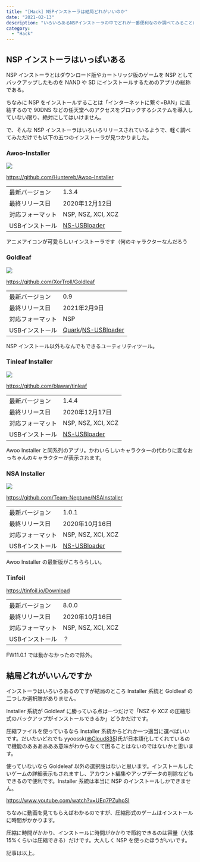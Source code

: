 ```yaml
---
title: "[Hack] NSPインストーラは結局どれがいいのか"
date: "2021-02-13"
description: "いろいろあるNSPインストーラの中でどれが一番便利なのか調べてみることにしました"
category:
  - "Hack"
---
```


## NSP インストーラはいっぱいある

NSP インストーラとはダウンロード版やカートリッジ版のゲームを NSP としてバックアップしたものを NAND や SD にインストールするためのアプリの総称である。

ちなみに NSP をインストールすることは「インターネットに繋ぐ=BAN」に直結するので 90DNS などの任天堂へのアクセスをブロックするシステムを導入していない限り、絶対にしてはいけません。

で、そんな NSP インストーラはいろいろリリースされているようで、軽く調べてみただけでも以下の五つのインストーラが見つかりました。

### Awoo-Installer

![](https://camo.githubusercontent.com/c8c48a9ddda5ae0d6ad380c9f897ef07cfc16489edacfe19f6621f404f1b9e88/68747470733a2f2f692e696d6775722e636f6d2f713551666630522e6a7067)

https://github.com/Huntereb/Awoo-Installer

<table><tbody><tr><td class="has-text-align-center" data-align="center">最新バージョン</td><td class="has-text-align-center" data-align="center">1.3.4</td></tr><tr><td class="has-text-align-center" data-align="center">最終リリース日</td><td class="has-text-align-center" data-align="center">2020年12月12日</td></tr><tr><td class="has-text-align-center" data-align="center">対応フォーマット</td><td class="has-text-align-center" data-align="center">NSP, NSZ, XCI, XCZ</td></tr><tr><td class="has-text-align-center" data-align="center">USBインストール</td><td class="has-text-align-center" data-align="center"><a href="https://github.com/developersu/ns-usbloader/releases/tag/v5.0">NS-USBloader</a></td></tr></tbody></table>

アニメアイコンが可愛らしいインストーラです（何のキャラクターなんだろう

### Goldleaf

![](https://github.com/XorTroll/Goldleaf/blob/master/Screenshots/Goldleaf.1.jpg?raw=true)

https://github.com/XorTroll/Goldleaf

<table><tbody><tr><td class="has-text-align-center" data-align="center">最新バージョン</td><td class="has-text-align-center" data-align="center">0.9</td></tr><tr><td class="has-text-align-center" data-align="center">最終リリース日</td><td class="has-text-align-center" data-align="center">2021年2月9日</td></tr><tr><td class="has-text-align-center" data-align="center">対応フォーマット</td><td class="has-text-align-center" data-align="center">NSP</td></tr><tr><td class="has-text-align-center" data-align="center">USBインストール</td><td class="has-text-align-center" data-align="center"><a href="https://github.com/XorTroll/Goldleaf/releases">Quark</a>/<a href="https://github.com/developersu/ns-usbloader/releases/tag/v5.0">NS-USBloader</a></td></tr></tbody></table>

NSP インストール以外もなんでもできるユーティリティツール。

### Tinleaf Installer

![](images/tinleaf.jpg)

https://github.com/blawar/tinleaf

<table><tbody><tr><td class="has-text-align-center" data-align="center">最新バージョン</td><td class="has-text-align-center" data-align="center">1.4.4</td></tr><tr><td class="has-text-align-center" data-align="center">最終リリース日</td><td class="has-text-align-center" data-align="center">2020年12月17日</td></tr><tr><td class="has-text-align-center" data-align="center">対応フォーマット</td><td class="has-text-align-center" data-align="center">NSP, NSZ, XCI, XCZ</td></tr><tr><td class="has-text-align-center" data-align="center">USBインストール</td><td class="has-text-align-center" data-align="center"><a href="https://github.com/developersu/ns-usbloader/releases/tag/v5.0">NS-USBloader</a></td></tr></tbody></table>

Awoo Installer と同系列のアプリ。かわいらしいキャラクターの代わりに変なおっちゃんのキャラクターが表示されます。

### NSA Installer

![](https://camo.githubusercontent.com/a1fd98d6b978db1b2725fccb1443c5e36b823fc70c6c76e2cbf6bb2cf1e78829/68747470733a2f2f692e696d6775722e636f6d2f584272637151702e6a7067)

https://github.com/Team-Neptune/NSAInstaller

<table><tbody><tr><td class="has-text-align-center" data-align="center">最新バージョン</td><td class="has-text-align-center" data-align="center">1.0.1</td></tr><tr><td class="has-text-align-center" data-align="center">最終リリース日</td><td class="has-text-align-center" data-align="center">2020年10月16日</td></tr><tr><td class="has-text-align-center" data-align="center">対応フォーマット</td><td class="has-text-align-center" data-align="center">NSP, NSZ, XCI, XCZ</td></tr><tr><td class="has-text-align-center" data-align="center">USBインストール</td><td class="has-text-align-center" data-align="center"><a href="https://github.com/developersu/ns-usbloader/releases/tag/v5.0">NS-USBloader</a></td></tr></tbody></table>

Awoo Installer の最新版がこちららしい。

### Tinfoil

https://tinfoil.io/Download

<table><tbody><tr><td class="has-text-align-center" data-align="center">最新バージョン</td><td class="has-text-align-center" data-align="center">8.0.0</td></tr><tr><td class="has-text-align-center" data-align="center">最終リリース日</td><td class="has-text-align-center" data-align="center">2020年10月16日</td></tr><tr><td class="has-text-align-center" data-align="center">対応フォーマット</td><td class="has-text-align-center" data-align="center">NSP, NSZ, XCI, XCZ</td></tr><tr><td class="has-text-align-center" data-align="center">USBインストール</td><td class="has-text-align-center" data-align="center">？</td></tr></tbody></table>

FW11.0.1 では動かなかったので除外。

## 結局どれがいいんですか

インストーラはいろいろあるのですが結局のところ Installer 系統と Goldleaf の二つしか選択肢がありません。

Installer 系統が Goldleaf に勝っている点は一つだけで「NSZ や XCZ の圧縮形式のバックアップがインストールできるか」どうかだけです。

圧縮ファイルを使っているなら Installer 系統からどれか一つ適当に選べばいいです。だいたいどれでも yyoossk([@Cloud835](https://twitter.com/Cloud0835))氏が日本語化してくれているので機能のああああああ意味がわからなくて困ることはないのではないかと思います。

使っていないなら Goldeleaf 以外の選択肢はないと思います。インストールしたいゲームの詳細表示もされますし、アカウント編集やアップデータの削除などもできるので便利です。Installer 系統は本当に NSP のインストールしかできません。

https://www.youtube.com/watch?v=UEq7PZuhoSI

ちなみに動画を見てもらえばわかるのですが、圧縮形式のゲームはインストールに時間がかかります。

圧縮に時間がかかり、インストールに時間がかかりで節約できるのは容量（大体 15%くらいは圧縮できる）だけです。大人しく NSP を使ったほうがいいです。

記事は以上。
